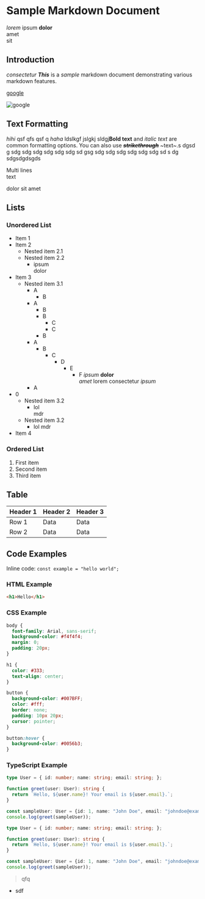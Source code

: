 # Sample Markdown Document

*lorem*
ipsum
**dolor**\
amet\
sit

## Introduction

*consectetur* ***This*** is a *sample* markdown document demonstrating various markdown features.

[google](https://upload.wikimedia.org/wikipedia/commons/thumb/7/77/Google_Images_2015_logo.svg/1200px-Google_Images_2015_logo.svg.png)

![google](https://upload.wikimedia.org/wikipedia/commons/thumb/7/77/Google_Images_2015_logo.svg/1200px-Google_Images_2015_logo.svg.png)

## Text Formatting

*hihi* qsf qfs qsf q *haha* ldslkgf jslgkj sldgj**Bold text** and *italic text* are common formatting options.
You can also use ***~~strikethrough~~*** ~text~.s dgsd g sdg sdg sdg sdg sdg sdg sd gsg sdg sdg sdg sdg sdg sdg sd s dg\
sdgsdgdsgds

Multi lines\
text

dolor
sit
amet

## Lists

### Unordered List

- Item 1
- Item 2
  - Nested item 2.1
  - Nested item 2.2
    - ipsum\
      dolor
- Item 3
  - Nested item 3.1
    - A
      - B
    - A
      - B
      - B
        - C
        - C
      - B
    - A
      - B
        - C
          - D
            - E
              - F *ipsum*
                **dolor**\
                *amet* lorem consectetur
                *ipsum*
    - A
- 0
  - Nested item 3.2
    - lol\
      mdr
  - Nested item 3.2
    - lol
      mdr
- Item 4

### Ordered List

1. First item
2. Second item
3. Third item

## Table

| Header 1 | Header 2 | Header 3 |
|----------|----------|----------|
| Row 1    | Data     | Data     |
| Row 2    | Data     | Data     |

## Code Examples

Inline code: `const example = "hello world";`

### HTML Example

```html
<h1>Hello</h1>
```

### CSS Example

```scss
body {
  font-family: Arial, sans-serif;
  background-color: #f4f4f4;
  margin: 0;
  padding: 20px;
}

h1 {
  color: #333;
  text-align: center;
}

button {
  background-color: #007BFF;
  color: #fff;
  border: none;
  padding: 10px 20px;
  cursor: pointer;
}

button:hover {
  background-color: #0056b3;
}
```

### TypeScript Example

```typescript
type User = { id: number; name: string; email: string; };

function greet(user: User): string {
  return `Hello, ${user.name}! Your email is ${user.email}.`;
}

const sampleUser: User = {id: 1, name: "John Doe", email: "johndoe@example.com"};
console.log(greet(sampleUser));
```

```typescript
type User = { id: number; name: string; email: string; };

function greet(user: User): string {
  return `Hello, ${user.name}! Your email is ${user.email}.`;
}

const sampleUser: User = {id: 1, name: "John Doe", email: "johndoe@example.com"};
console.log(greet(sampleUser));
```

> qfq

- sdf
